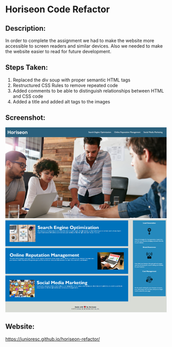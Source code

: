 # Horiseon Code Refactor

## Description:
In order to complete the assignment we had to make the website more accessible to screen readers and similar devices. Also we needed to make the website easier to read for future development.

## Steps Taken:
1. Replaced the div soup with proper semantic HTML tags
2. Restructured CSS Rules to remove repeated code
3. Added comments to be able to distinguish relationships between HTML and CSS code
4. Added a title and added alt tags to the images

## Screenshot:
![Image of Horiseon nav and hero picture](/assets/images/screenshots/horiseon-nav-with-hero.PNG)
![Image of Horiseon content](/assets/images/screenshots/horiseon-content.png)

## Website:
https://junioresc.github.io/horiseon-refactor/